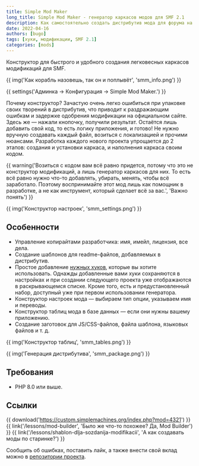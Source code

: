 ```yaml
---
title: Simple Mod Maker
long_title: Simple Mod Maker - генератор каркасов модов для SMF 2.1
description: Как самостоятельно создать дистрибутив мода для форума на движке SMF?
date: 2022-04-16
authors: [bugo]
tags: [хуки, модификации, SMF 2.1]
categories: [mods]
---
```


Конструктор для быстрого и удобного создания легковесных каркасов модификаций для SMF.

<!-- more -->

{{ img('Как корабль назовешь, так он и поплывёт', 'smm_info.png') }}

{{ settings('Админка → Конфигурация → Simple Mod Maker.') }}

Почему конструктор? Зачастую очень легко ошибиться при упаковке своих творений в дистрибутив, что приводит к раздражающим ошибкам и задержке одобрения модификации на официальном сайте. Здесь же — нажали кнопочку, получили результат. Остаётся лишь добавить свой код, то есть логику приложения, и готово! Не нужно вручную создавать каждый файл, возиться с локализацией и прочими нюансами. Разработка каждого нового проекта упрощается до 2 этапов: создания и установки каркаса, и наполнения каркаса своим кодом.

{{ warning('Возиться с кодом вам всё равно придется, потому что это не конструктор модификаций, а лишь генератор каркасов для них. То есть всё равно нужно что-то добавлять, убирать, менять, чтобы всё заработало. Поэтому воспринимайте этот мод лишь как помощник в разработке, а не как инструмент, который сделает всё за вас.', 'Важно понять') }}

{{ img('Конструктор настроек', 'smm_settings.png') }}

## Особенности

- Управление копирайтами разработчика: имя, имейл, лицензия, все дела.
- Создание шаблонов для readme-файлов, добавляемых в дистрибутив.
- Простое добавление [нужных хуков](/hooks), которые вы хотите использовать. Однажды добавленные вами хуки сохраняются в настройках и при создании следующего проекта уже отображаются в раскрывающемся списке. Кроме того, есть и предустановленный набор, доступный уже при первом использовании генератора.
- Конструктор настроек мода — выбираем тип опции, указываем имя и переводы.
- Конструктор таблиц мода в базе данных — если они нужны вашему приложению.
- Создание заготовок для JS/CSS-файлов, файла шаблона, языковых файлов и т. д.

{{ img('Конструктор таблиц', 'smm_tables.png') }}

{{ img('Генерация дистрибутива', 'smm_package.png') }}

## Требования

- PHP 8.0 или выше.

## Ссылки

{{ download('https://custom.simplemachines.org/index.php?mod=4321') }}
{{ link('/lessons/mod-builder', 'Было же что-то похожее? Да, Mod Builder') }}
{{ link('/lessons/shablon-dlja-sozdanija-modifikacii', 'А как создавать моды по старинке?') }}

Сообщить об ошибках, поставить лайк, а также внести свой вклад можно в [репозитории проекта](https://github.com/dragomano/Simple-Mod-Maker).
